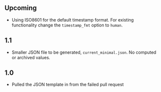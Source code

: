 Upcoming
--------

*   Using ISO8601 for the default timestamp format. For existing functionality change the `timestamp_fmt` option to
    `human`. 

1.1
---

*   Smaller JSON file to be generated, `current_minimal.json`. No computed or archived values.

1.0 
---

*   Pulled the JSON template in from the failed pull request